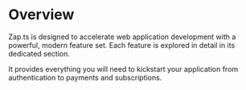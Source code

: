 # Overview

Zap.ts is designed to accelerate web application development with a powerful, modern feature set. Each feature is explored in detail in its dedicated section.

It provides everything you will need to kickstart your application from authentication to payments and subscriptions.
